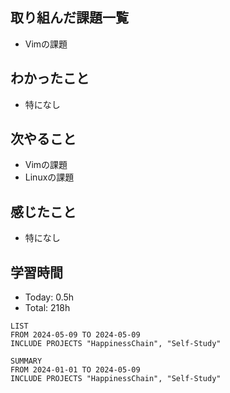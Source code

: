 ## 取り組んだ課題一覧
- Vimの課題
## わかったこと
- 特になし
## 次やること
- Vimの課題
- Linuxの課題
## 感じたこと
- 特になし
## 学習時間
- Today: 0.5h
- Total: 218h

```toggl
LIST
FROM 2024-05-09 TO 2024-05-09
INCLUDE PROJECTS "HappinessChain", "Self-Study"
```
```toggl
SUMMARY
FROM 2024-01-01 TO 2024-05-09
INCLUDE PROJECTS "HappinessChain", "Self-Study"
```
